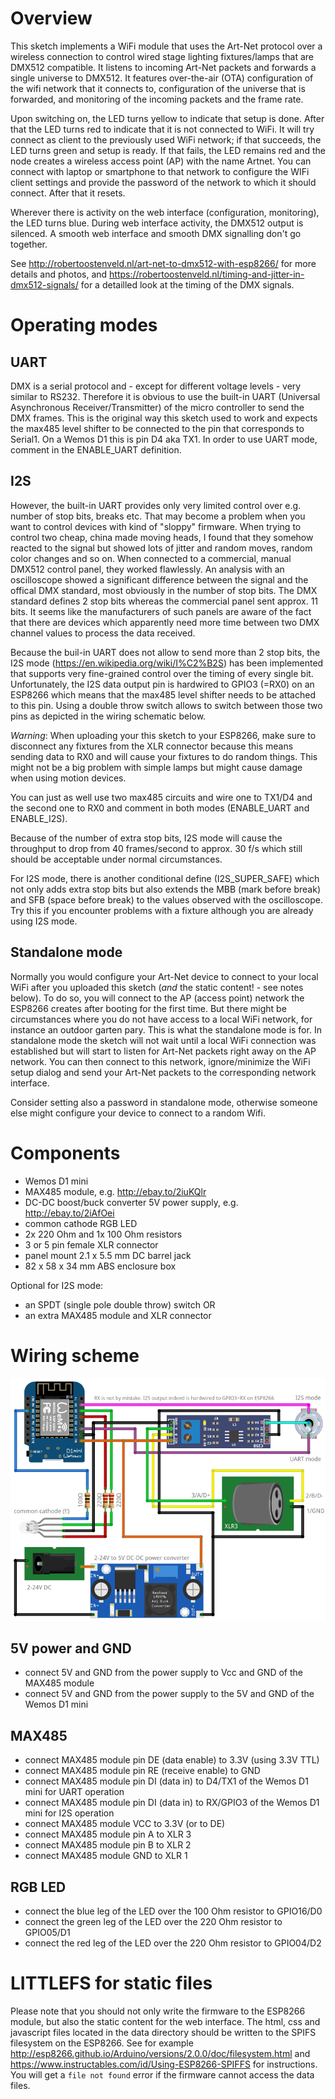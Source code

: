 # Overview

This sketch implements a WiFi module that uses the Art-Net protocol over a wireless connection to control wired stage lighting fixtures/lamps that are DMX512 compatible. It listens to incoming Art-Net packets and forwards a single universe to DMX512. It features over-the-air (OTA) configuration of the wifi network that it connects to, configuration of the universe that is forwarded, and monitoring of the incoming packets and the frame rate.

Upon switching on, the LED turns yellow to indicate that setup is done. After that the LED turns red to indicate that it is not connected to WiFi. It will try connect as client to the previously used WiFi network; if that succeeds, the LED turns green and setup is ready. If that fails, the LED remains red and the node creates a wireless access point (AP) with the name Artnet. You can connect with laptop or smartphone to that network to configure the WIFi client settings and provide the password of the network to which it should connect. After that it resets.

Wherever there is activity on the web interface (configuration, monitoring), the LED turns blue. During web interface activity, the DMX512 output is silenced. A smooth web interface and smooth DMX signalling don't go together.

See http://robertoostenveld.nl/art-net-to-dmx512-with-esp8266/ for more details and photos, and https://robertoostenveld.nl/timing-and-jitter-in-dmx512-signals/ for a detailled look at the timing of the DMX signals.

# Operating modes

## UART

DMX is a serial protocol and - except for different voltage levels - very similar to RS232. Therefore it is obvious to use the built-in UART (Universal Asynchronous Receiver/Transmitter)
of the micro controller to send the DMX frames. This is the original way this sketch used to work and expects the max485 level shifter to be connected to the pin that corresponds to Serial1.
On a Wemos D1 this is pin D4 aka TX1. In order to use UART mode, comment in the ENABLE_UART definition.

## I2S

However, the built-in UART provides only very limited control over e.g. number of stop bits, breaks etc. That may become a problem when you want to control devices with kind of "sloppy" firmware. When trying to control two cheap, china made moving heads, I found that they somehow reacted to the signal but showed lots of jitter and random moves, random color changes and so on.
When connected to a commercial, manual DMX512 control panel, they worked flawlessly. An analysis with an oscilloscope showed a significant difference between the signal and the offical DMX
standard, most obviously in the number of stop bits. The DMX standard defines 2 stop bits whereas the commercial panel sent approx. 11 bits. 
It seems like the manufacturers of such panels are aware of the fact that there are devices which apparently need more time between two DMX channel values to process the data received.

Because the buil-in UART does not allow to send more than 2 stop bits, the I2S mode (https://en.wikipedia.org/wiki/I%C2%B2S) has been implemented that supports very fine-grained control over
the timing of every single bit. Unfortunately, the I2S data output pin is hardwired to GPIO3 (=RX0) on an ESP8266 which means that the max485 level shifter needs to be attached to this pin.
Using a double throw switch allows to switch between those two pins as depicted in the wiring schematic below.

*Warning*: When uploading your this sketch to your ESP8266, make sure to disconnect any fixtures from the XLR connector because this means sending data to RX0 and will cause your
fixtures to do random things. This might not be a big problem with simple lamps but might cause damage when using motion devices.

You can just as well use two max485 circuits and wire one to TX1/D4 and the second one to RX0 and comment in both modes (ENABLE_UART and ENABLE_I2S).

Because of the number of extra stop bits, I2S mode will cause the throughput to drop from 40 frames/second to approx. 30 f/s which still should be acceptable under normal circumstances.

For I2S mode, there is another conditional define (I2S_SUPER_SAFE) which not only adds extra stop bits but also extends the MBB (mark before break) and SFB (space before break)
to the values observed with the oscilloscope. Try this if you encounter problems with a fixture although you are already using I2S mode.


## Standalone mode

Normally you would configure your Art-Net device to connect to your local WiFi after you uploaded this sketch (_and_ the static content! - see notes below).
To do so, you will connect to the AP (access point) network the ESP8266 creates after booting for the first time.
But there might be circumstances where you do not have access to a local WiFi network, for instance an outdoor garten pary.
This is what the standalone mode is for. In standalone mode the sketch will not wait until a local WiFi connection was established but will start to listen for Art-Net packets
right away on the AP network. You can then connect to this network, ignore/minimize the WiFi setup dialog and send your Art-Net packets to the corresponding network interface.

Consider setting also a password in standalone mode, otherwise someone else might configure your device to connect to a random Wifi.


# Components

  - Wemos D1 mini
  - MAX485 module, e.g. http://ebay.to/2iuKQlr
  - DC-DC boost/buck converter 5V power supply, e.g. http://ebay.to/2iAfOei
  - common cathode RGB LED
  - 2x 220 Ohm and 1x 100 Ohm resistors
  - 3 or 5 pin female XLR connector
  - panel mount 2.1 x 5.5 mm DC barrel jack
  - 82 x 58 x 34 mm ABS enclosure box
  
  Optional for I2S mode:
  
  - an SPDT (single pole double throw) switch OR
  - an extra MAX485 module and XLR connector

# Wiring scheme

![](schematic.png)

## 5V power and GND
- connect 5V and GND from the power supply to Vcc and GND of the MAX485 module
- connect 5V and GND from the power supply to the 5V and GND of the Wemos D1 mini

## MAX485
- connect MAX485 module pin DE (data enable)    to 3.3V (using 3.3V TTL)
- connect MAX485 module pin RE (receive enable) to GND
- connect MAX485 module pin DI (data in)        to D4/TX1   of the Wemos D1 mini for UART operation
- connect MAX485 module pin DI (data in)        to RX/GPIO3 of the Wemos D1 mini for I2S operation
- connect MAX485 module VCC   to 3.3V (or to DE)
- connect MAX485 module pin A to XLR 3
- connect MAX485 module pin B to XLR 2
- connect MAX485 module GND   to XLR 1

## RGB LED
- connect the blue  leg of the LED over the 100 Ohm resistor to GPIO16/D0
- connect the green leg of the LED over the 220 Ohm resistor to GPIO05/D1
- connect the red   leg of the LED over the 220 Ohm resistor to GPIO04/D2

# LITTLEFS for static files

Please note that you should not only write the firmware to the ESP8266 module, but also the static content for the web interface. The html, css and javascript files located in the data directory should be written to the SPIFS filesystem on the ESP8266. See for example http://esp8266.github.io/Arduino/versions/2.0.0/doc/filesystem.html and https://www.instructables.com/id/Using-ESP8266-SPIFFS for instructions. You will get a `file not found` error if the firmware cannot access the data files.
